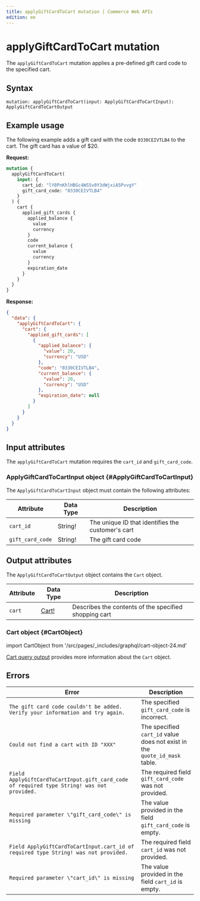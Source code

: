 ```yaml
---
title: applyGiftCardToCart mutation | Commerce Web APIs
edition: ee
---
```


# applyGiftCardToCart mutation

The `applyGiftCardToCart` mutation applies a pre-defined gift card code to the specified cart.

## Syntax

 `mutation: applyGiftCardToCart(input: ApplyGiftCardToCartInput): ApplyGiftCardToCartOutput`

## Example usage

The following example adds a gift card with the code `0330CEIVTLB4` to the cart. The gift card has a value of $20.

**Request:**

```graphql
mutation {
  applyGiftCardToCart(
    input: {
      cart_id: "lY8PnKhlHBGc4WS5v0Y3dWjxiA5PvvgY"
      gift_card_code: "0330CEIVTLB4"
    }
  ) {
    cart {
      applied_gift_cards {
        applied_balance {
          value
          currency
        }
        code
        current_balance {
          value
          currency
        }
        expiration_date
      }
    }
  }
}
```

**Response:**

```json
{
  "data": {
    "applyGiftCardToCart": {
      "cart": {
        "applied_gift_cards": [
          {
            "applied_balance": {
              "value": 20,
              "currency": "USD"
            },
            "code": "0330CEIVTLB4",
            "current_balance": {
              "value": 20,
              "currency": "USD"
            },
            "expiration_date": null
          }
        ]
      }
    }
  }
}
```

## Input attributes

The `applyGiftCardToCart` mutation requires the `cart_id` and `gift_card_code`.

### ApplyGiftCardToCartInput object {#ApplyGiftCardToCartInput}

The `ApplyGiftCardToCartInput` object must contain the following attributes:

Attribute | Data Type | Description
--- | --- | ---
`cart_id` | String! | The unique ID that identifies the customer's cart
`gift_card_code` | String! | The gift card code

## Output attributes

The `ApplyGiftCardToCartOutput` object contains the `Cart` object.

Attribute |  Data Type | Description
--- | --- | ---
`cart` |[Cart!](#CartObject) | Describes the contents of the specified shopping cart

### Cart object {#CartObject}

 import CartObject from '/src/pages/_includes/graphql/cart-object-24.md'

<CartObject />

[Cart query output](../../cart/queries/cart.md#output-attributes) provides more information about the `Cart` object.

## Errors

Error | Description
--- | ---
`The gift card code couldn't be added. Verify your information and try again.` | The specified `gift_card_code` is incorrect.
`Could not find a cart with ID "XXX"` | The specified `cart_id` value does not exist in the `quote_id_mask` table.
`Field ApplyGiftCardToCartInput.gift_card_code of required type String! was not provided.` | The required field `gift_card_code` was not provided.
`Required parameter \"gift_card_code\" is missing` | The value provided in the field `gift_card_code` is empty.
`Field ApplyGiftCardToCartInput.cart_id of required type String! was not provided.` | The required field `cart_id` was not provided.
`Required parameter \"cart_id\" is missing` | The value provided in the field `cart_id` is empty.
